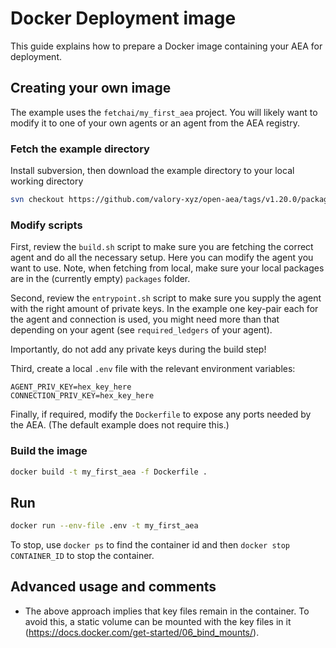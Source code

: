 # Docker Deployment image

This guide explains how to prepare a Docker image containing your AEA for deployment.

## Creating your own image

The example uses the `fetchai/my_first_aea` project. You will likely want to modify it to one of your own agents or an agent from the AEA registry.

### Fetch the example directory

Install subversion, then download the example directory to your local working directory

``` bash
svn checkout https://github.com/valory-xyz/open-aea/tags/v1.20.0/packages packages
```

### Modify scripts

First, review the `build.sh` script to make sure you are fetching the correct agent and do all the necessary setup. Here you can modify the agent you want to use. Note, when fetching from local, make sure your local packages are in the (currently empty) `packages` folder.

Second, review the `entrypoint.sh` script to make sure you supply the agent with the right amount of private keys. In the example one key-pair each for the agent and connection is used, you might need more than that depending on your agent (see `required_ledgers` of your agent).

Importantly, do not add any private keys during the build step!

Third, create a local `.env` file with the relevant environment variables:
```
AGENT_PRIV_KEY=hex_key_here
CONNECTION_PRIV_KEY=hex_key_here
```

Finally, if required, modify the `Dockerfile` to expose any ports needed by the AEA. (The default example does not require this.)


### Build the image

``` bash
docker build -t my_first_aea -f Dockerfile .
```

## Run

``` bash
docker run --env-file .env -t my_first_aea
```

To stop, use `docker ps` to find the container id and then `docker stop CONTAINER_ID` to stop the container.

## Advanced usage and comments

- The above approach implies that key files remain in the container. To avoid this, a static volume can be mounted with the key files in it (https://docs.docker.com/get-started/06_bind_mounts/).

